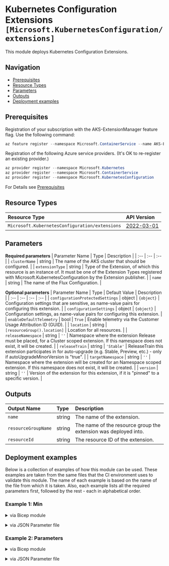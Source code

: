 # Kubernetes Configuration Extensions `[Microsoft.KubernetesConfiguration/extensions]`

This module deploys Kubernetes Configuration Extensions.

## Navigation

- [Prerequisites](#Prerequisites)
- [Resource Types](#Resource-Types)
- [Parameters](#Parameters)
- [Outputs](#Outputs)
- [Deployment examples](#Deployment-examples)

## Prerequisites

Registration of your subscription with the AKS-ExtensionManager feature flag. Use the following command:

```powershell
az feature register --namespace Microsoft.ContainerService --name AKS-ExtensionManager
```

Registration of the following Azure service providers. (It's OK to re-register an existing provider.)

```powershell
az provider register --namespace Microsoft.Kubernetes
az provider register --namespace Microsoft.ContainerService
az provider register --namespace Microsoft.KubernetesConfiguration
```

For Details see [Prerequisites](https://docs.microsoft.com/en-us/azure/azure-arc/kubernetes/tutorial-use-gitops-flux2)
## Resource Types

| Resource Type | API Version |
| :-- | :-- |
| `Microsoft.KubernetesConfiguration/extensions` | [2022-03-01](https://docs.microsoft.com/en-us/azure/templates/Microsoft.KubernetesConfiguration/2022-03-01/extensions) |

## Parameters

**Required parameters**
| Parameter Name | Type | Description |
| :-- | :-- | :-- |
| `clusterName` | string | The name of the AKS cluster that should be configured. |
| `extensionType` | string | Type of the Extension, of which this resource is an instance of. It must be one of the Extension Types registered with Microsoft.KubernetesConfiguration by the Extension publisher. |
| `name` | string | The name of the Flux Configuration. |

**Optional parameters**
| Parameter Name | Type | Default Value | Description |
| :-- | :-- | :-- | :-- |
| `configurationProtectedSettings` | object | `{object}` | Configuration settings that are sensitive, as name-value pairs for configuring this extension. |
| `configurationSettings` | object | `{object}` | Configuration settings, as name-value pairs for configuring this extension. |
| `enableDefaultTelemetry` | bool | `True` | Enable telemetry via the Customer Usage Attribution ID (GUID). |
| `location` | string | `[resourceGroup().location]` | Location for all resources. |
| `releaseNamespace` | string | `''` | Namespace where the extension Release must be placed, for a Cluster scoped extension. If this namespace does not exist, it will be created. |
| `releaseTrain` | string | `'Stable'` | ReleaseTrain this extension participates in for auto-upgrade (e.g. Stable, Preview, etc.) - only if autoUpgradeMinorVersion is "true". |
| `targetNamespace` | string | `''` | Namespace where the extension will be created for an Namespace scoped extension. If this namespace does not exist, it will be created. |
| `version` | string | `''` | Version of the extension for this extension, if it is "pinned" to a specific version. |


## Outputs

| Output Name | Type | Description |
| :-- | :-- | :-- |
| `name` | string | The name of the extension. |
| `resourceGroupName` | string | The name of the resource group the extension was deployed into. |
| `resourceId` | string | The resource ID of the extension. |

## Deployment examples

Below is a collection of examples of how this module can be used. These examples are taken from the same files that the CI environment uses to validate this module. The name of each example is based on the name of the file from which it is taken. Also, each example lists all the required parameters first, followed by the rest - each in alphabetical order.

<h3>Example 1: Min</h3>

<details>

<summary>via Bicep module</summary>

```bicep
module extensions './Microsoft.KubernetesConfiguration/extensions/deploy.bicep' = {
  name: '${uniqueString(deployment().name)}-extensions'
  params: {
    // Required parameters
    clusterName: '<<namePrefix>>-az-aks-kubenet-001'
    // Non-required parameters
    extensionType: 'microsoft.flux'
    name: 'flux'
    releaseNamespace: 'flux-system'
    releaseTrain: 'Stable'
  }
}
```

</details>
<p>

<details>

<summary>via JSON Parameter file</summary>

```json
{
  "$schema": "https://schema.management.azure.com/schemas/2019-04-01/deploymentParameters.json#",
  "contentVersion": "1.0.0.0",
  "parameters": {
    // Required parameters
    "clusterName": {
      "value": "<<namePrefix>>-az-aks-kubenet-001"
    },
    "extensionType": {
      "value": "microsoft.flux"
    },
    "name": {
      "value": "flux"
    },
    // Non-required parameters
    "releaseNamespace": {
      "value": "flux-system"
    },
    "releaseTrain": {
      "value": "Stable"
    }
  }
}
```

</details>
<p>

<h3>Example 2: Parameters</h3>

<details>

<summary>via Bicep module</summary>

```bicep
module extensions './Microsoft.KubernetesConfiguration/extensions/deploy.bicep' = {
  name: '${uniqueString(deployment().name)}-extensions'
  params: {
    // Required parameters
    clusterName: '<<namePrefix>>-az-aks-kubenet-001'
    // Non-required parameters
    extensionType: 'microsoft.flux'
    name: 'flux'
    configurationSettings: {
      'image-automation-controller.enabled': 'false'
      'image-reflector-controller.enabled': 'false'
      'kustomize-controller.enabled': 'true'
      'notification-controller.enabled': 'false'
      'source-controller.enabled': 'true'
    }
    releaseNamespace: 'flux-system'
    releaseTrain: 'Stable'
    version: '0.5.2'
  }
}
```

</details>
<p>

<details>

<summary>via JSON Parameter file</summary>

```json
{
  "$schema": "https://schema.management.azure.com/schemas/2019-04-01/deploymentParameters.json#",
  "contentVersion": "1.0.0.0",
  "parameters": {
    // Required parameters
    "clusterName": {
      "value": "<<namePrefix>>-az-aks-kubenet-001"
    },
    "extensionType": {
      "value": "microsoft.flux"
    },
    "name": {
      "value": "flux"
    },
    // Non-required parameters
    "configurationSettings": {
      "value": {
        "image-automation-controller.enabled": "false",
        "image-reflector-controller.enabled": "false",
        "kustomize-controller.enabled": "true",
        "notification-controller.enabled": "false",
        "source-controller.enabled": "true"
      }
    },
    "releaseNamespace": {
      "value": "flux-system"
    },
    "releaseTrain": {
      "value": "Stable"
    },
    "version": {
      "value": "0.5.2"
    }
  }
}
```

</details>
<p>
